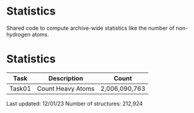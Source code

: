 # Statistics
Shared code to compute archive-wide statistics like the number of non-hydrogen atoms.

# Statistics
| Task | Description | Count |
| --- | --- | --- |
| Task01 | Count Heavy Atoms | 2,006,090,763 |

Last updated: 12/01/23
Number of structures: 212,924
